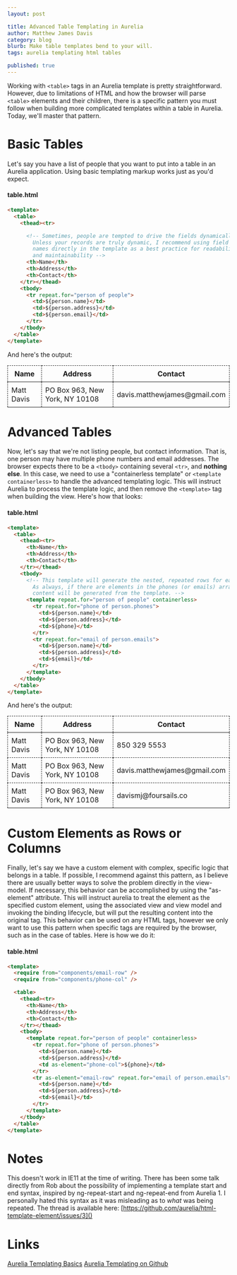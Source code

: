 ```yaml
---
layout: post

title: Advanced Table Templating in Aurelia
author: Matthew James Davis
category: blog
blurb: Make table templates bend to your will.
tags: aurelia templating html tables

published: true
---
```

<style>
.table-example td, .table-example th {
  border: 1px dashed;
  padding: 0.5rem;
}
</style>

Working with `<table>` tags in an Aurelia template is pretty straightforward. However, due to limitations of HTML and how the browser will parse `<table>` elements and their children, there is a specific pattern you must follow when building more complicated templates within a table in Aurelia. Today, we'll master that pattern.

# Basic Tables

Let's say you have a list of people that you want to put into a table in an Aurelia application. Using basic templating markup works just as you'd expect.

#### table.html
```html
<template> 
  <table>
    <thead><tr>

      <!-- Sometimes, people are tempted to drive the fields dynamically. 
        Unless your records are truly dynamic, I recommend using field 
        names directly in the template as a best practice for readability
        and maintainability -->
      <th>Name</th>
      <th>Address</th>
      <th>Contact</th>
    </tr></thead>
    <tbody>
      <tr repeat.for="person of people">
        <td>${person.name}</td>
        <td>${person.address}</td>
        <td>${person.email}</td>
      </tr>
    </tbody>
  </table>
</template>
```

And here's the output:

<table class="table-example">
  <thead><tr>
    <th>Name</th>
    <th>Address</th>
    <th>Contact</th>
  </tr></thead>
  <tbody>
    <tr>
      <td>Matt Davis</td>
      <td>PO Box 963, New York, NY 10108</td>
      <td>davis.matthewjames@gmail.com</td>
    </tr>
  </tbody>
</table>

# Advanced Tables

Now, let's say that we're not listing people, but contact information. That is, one person may have multiple phone numbers and email addresses. The browser expects there to be a `<tbody>` containing several `<tr>`, and **nothing else**. In this case, we need to use a "containerless template" or `<template containerless>` to handle the advanced templating logic. This will instruct Aurelia to process the template logic, and then remove the `<template>` tag when building the view. Here's how that looks:

#### table.html
```html
<template> 
  <table>
    <thead><tr>
      <th>Name</th>
      <th>Address</th>
      <th>Contact</th>
    </tr></thead>
    <tbody>
      <!-- This template will generate the nested, repeated rows for each person. 
        As always, if there are elements in the phones (or emails) array, no 
        content will be generated from the template. -->
      <template repeat.for="person of people" containerless>
        <tr repeat.for="phone of person.phones">
          <td>${person.name}</td>
          <td>${person.address}</td>
          <td>${phone}</td>
        </tr>
        <tr repeat.for="email of person.emails">
          <td>${person.name}</td>
          <td>${person.address}</td>
          <td>${email}</td>
        </tr>
      </template>
    </tbody>
  </table>
</template>
```

And here's the output: 

<table class="table-example">
  <thead><tr>
    <th>Name</th>
    <th>Address</th>
    <th>Contact</th>
  </tr></thead>
  <tbody>
    <tr>
      <td>Matt Davis</td>
      <td>PO Box 963, New York, NY 10108</td>
      <td>850 329 5553</td>
    </tr>
    <tr>
      <td>Matt Davis</td>
      <td>PO Box 963, New York, NY 10108</td>
      <td>davis.matthewjames@gmail.com</td>
    </tr>
    <tr>
      <td>Matt Davis</td>
      <td>PO Box 963, New York, NY 10108</td>
      <td>davismj@foursails.co</td>
    </tr>
  </tbody>
</table>

# Custom Elements as Rows or Columns

Finally, let's say we have a custom element with complex, specific logic that belongs in a table. If possible, I recommend against this pattern, as I believe there are usually better ways to solve the problem directly in the view-model. If necessary, this behavior can be accomplished by using the "as-element" attribute. This will instruct aurelia to treat the element as the specified custom element, using the associated view and view model and invoking the binding lifecycle, but will put the resulting content into the original tag. This behavior can be used on any HTML tags, however we only want to use this pattern when specific tags are required by the browser, such as in the case of tables. Here is how we do it:

#### table.html
```html
<template> 
  <require from="components/email-row" />
  <require from="components/phone-col" />

  <table>
    <thead><tr>
      <th>Name</th>
      <th>Address</th>
      <th>Contact</th>
    </tr></thead>
    <tbody>
      <template repeat.for="person of people" containerless>
        <tr repeat.for="phone of person.phones">
          <td>${person.name}</td>
          <td>${person.address}</td>
          <td as-element="phone-col">${phone}</td>
        </tr>
        <tr as-element="email-row" repeat.for="email of person.emails">
          <td>${person.name}</td>
          <td>${person.address}</td>
          <td>${email}</td>
        </tr>
      </template>
    </tbody>
  </table>
</template>
```

# Notes

This doesn't work in IE11 at the time of writing. There has been some talk directly from Rob about the possibility of implementing a template start and end syntax, inspired by ng-repeat-start and ng-repeat-end from Aurelia 1. I personally hated this syntax as it was misleading as to *what* was being repeated. The thread is available here: [https://github.com/aurelia/html-template-element/issues/3]()

# Links

[Aurelia Templating Basics](http://aurelia.io/hub.html#/doc/article/aurelia/templating/latest/templating-basics)
[Aurelia Templating on Github](https://github.com/aurelia/templating)
